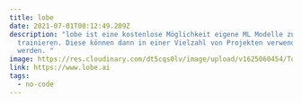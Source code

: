 ```yaml
---
title: lobe
date: 2021-07-01T08:12:49.209Z
description: "lobe ist eine kostenlose Möglichkeit eigene ML Modelle zu
  trainieren. Diese können dann in einer Vielzahl von Projekten verwendet
  werden. "
image: https://res.cloudinary.com/dt5cqs0lv/image/upload/v1625060454/Tools/Screenshot_2021-06-30_at_15-38-34_Lobe_Machine_Learning_Made_Easy_sa3j3z.png
link: https://www.lobe.ai
tags:
  - no-code
---
```

